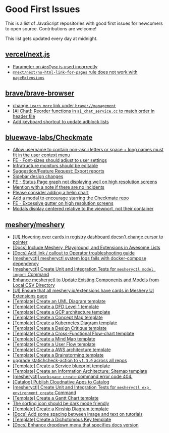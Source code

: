 # Good First Issues

This is a list of JavaScript repositories with good first issues for newcomers to open source. Contributions are welcome!

This list gets updated every day at midnight.

## [vercel/next.js](https://github.com/vercel/next.js)

- [Parameter on `AppType` is used incorrectly](https://github.com/vercel/next.js/issues/42846)
- [`@next/next/no-html-link-for-pages` rule does not work with `pageExtensions`](https://github.com/vercel/next.js/issues/53473)

## [brave/brave-browser](https://github.com/brave/brave-browser)

- [change `Learn more` link under `brave://management`](https://github.com/brave/brave-browser/issues/43548)
- [[AI Chat]: Reorder functions in `ai_chat_service.cc` to match order in header file](https://github.com/brave/brave-browser/issues/43294)
- [Add keyboard shortcut to update adblock lists](https://github.com/brave/brave-browser/issues/43667)

## [bluewave-labs/Checkmate](https://github.com/bluewave-labs/Checkmate)

- [Allow username to contain non-ascii letters or space + long names must fit in the user context menu](https://github.com/bluewave-labs/Checkmate/issues/1561)
- [FE - Font-sizes should adjust to user settings](https://github.com/bluewave-labs/Checkmate/issues/1024)
- [Infratructure monitors should be editable](https://github.com/bluewave-labs/Checkmate/issues/1277)
- [Suggestion/Feature Request: Export reports](https://github.com/bluewave-labs/Checkmate/issues/1588)
- [Sidebar design changes](https://github.com/bluewave-labs/Checkmate/issues/1509)
- [FE - Status Page graph not displaying well on high resolution screens](https://github.com/bluewave-labs/Checkmate/issues/1729)
- [Mention with a note if there are no incidents](https://github.com/bluewave-labs/Checkmate/issues/1757)
- [Please consider adding a helm chart](https://github.com/bluewave-labs/Checkmate/issues/1680)
- [Add a modal to encourage starring the Checkmate repo](https://github.com/bluewave-labs/Checkmate/issues/1484)
- [FE - Excessive gutter on high resolution screens](https://github.com/bluewave-labs/Checkmate/issues/1730)
- [Modals display centered relative to the viewport, not their container](https://github.com/bluewave-labs/Checkmate/issues/1705)

## [meshery/meshery](https://github.com/meshery/meshery)

- [[UI] Hovering over cards in registry dashboard doesn't change cursor to pointer](https://github.com/meshery/meshery/issues/13743)
- [[Docs] Include Meshery, Playground, and Extensions in Awesome Lists](https://github.com/meshery/meshery/issues/13426)
- [[Docs] Add link / callout to Operator troubleshooting guide](https://github.com/meshery/meshery/issues/13706)
- [[mesheryctl] mesheryctl system logs fails with docker-compose dependency](https://github.com/meshery/meshery/issues/10777)
- [[mesheryctl] Create Unit and Integration Tests for `mesheryctl model import` Command](https://github.com/meshery/meshery/issues/12137)
- [Enhance mesheryctl to Update Existing Components and Models from Local CSV Directory](https://github.com/meshery/meshery/issues/12134)
- [[UI] Ensure that all meshery.io/extensions have cards in Meshery UI Extensions page](https://github.com/meshery/meshery/issues/13623)
- [[Template] Create an UML Diagram template](https://github.com/meshery/meshery/issues/12451)
- [[Template] Create a DFD Level 1 template](https://github.com/meshery/meshery/issues/12501)
- [[Template] Create a GCP architecture template](https://github.com/meshery/meshery/issues/12498)
- [[Template] Create a Concept Map template](https://github.com/meshery/meshery/issues/12454)
- [[Template] Create a Kubernetes Diagram template](https://github.com/meshery/meshery/issues/12462)
- [[Template] Create a Design Critique template](https://github.com/meshery/meshery/issues/12502)
- [[Template] Create a Cross-Functional Flow-chart template](https://github.com/meshery/meshery/issues/12504)
- [[Template] Create a Mind Map template](https://github.com/meshery/meshery/issues/12455)
- [[Template] Create a User Flow template](https://github.com/meshery/meshery/issues/12456)
- [[Template] Create a AWS architecture template](https://github.com/meshery/meshery/issues/12500)
- [[Template] Create a Brainstorming template](https://github.com/meshery/meshery/issues/12503)
- [upgrade statichcheck-action to `v1.3.0` across all repos](https://github.com/meshery/meshery/issues/13041)
- [[Template] Create a Service blueprint template ](https://github.com/meshery/meshery/issues/12497)
- [[Template] Create an Information Architecture: Sitemap template](https://github.com/meshery/meshery/issues/12464)
- [[mesheryctl] `workspace create` command error code 404.](https://github.com/meshery/meshery/issues/11312)
- [[Catalog] Publish Cloudnative Apps to Catalog](https://github.com/meshery/meshery/issues/12111)
- [[mesheryctl] Create Unit and Integration Tests for `mesheryctl exp environment create` Command](https://github.com/meshery/meshery/issues/12138)
- [[Template] Create a Gantt Chart template](https://github.com/meshery/meshery/issues/12461)
- [The sorting icon should be dark mode friendly](https://github.com/meshery/meshery/issues/13306)
- [[Template] Create a Kinship Diagram template](https://github.com/meshery/meshery/issues/12452)
- [[Docs] Add some spacing between image and text on tutorials](https://github.com/meshery/meshery/issues/11783)
- [[Template] Create a Dichotomous Key template](https://github.com/meshery/meshery/issues/12463)
- [[Docs] Enhance dropdown menu that specifies docs version](https://github.com/meshery/meshery/issues/9227)

